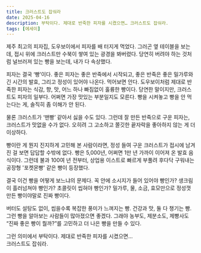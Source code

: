 ```yaml
---
title: 크러스트도 잡숴라
date: 2025-04-16
description: 부탁이다. 제대로 반죽한 피자를 시켰으면… 크러스트도 잡숴라.
tags: [에세이]
---
```


제주 최고의 피자집, 도우보이에서 피자를 배 터지게 먹었다. 그러곤 옆 테이블을 보는데, 접시 위에 크러스트만 수북이 쌓여 있는 광경을 봐버렸다. 당연히 버려야 하는 것처럼 널브러져 있는 빵을 보는데, 내가 다 속상했다.

피자는 결국 ‘빵’이다. 좋은 피자는 좋은 반죽에서 시작되고, 좋은 반죽은 좋은 밀가루와 긴 시간의 발효, 그리고 정성이 있어야 나온다. 먹어보면 안다. 도우보이처럼 제대로 반죽한 피자는 식감, 향, 맛, 어느 하나 빠짐없이 훌륭한 빵이다. 당연한 말이지만, 크러스트도 피자의 일부다. 어쩌면 가장 맛있는 부분일지도 모른다. 빵을 시켜놓고 빵을 안 먹는다는 게, 솔직히 좀 이해가 안 된다.

물론 크러스트가 ‘맨빵’ 같아서 싫을 수도 있다. 그런데 잘 만든 반죽으로 구운 피자는, 크러스트가 맛없을 수가 없다. 오히려 그 고소하고 쫄깃한 끝자락을 좋아하지 않는 게 더 이상하다.

빵이란 게 뭔지 진지하게 고민해 본 사람이라면, 정성 들여 구운 크러스트가 접시에 남겨진 걸 보면 답답할 수밖에 없다. 빵은 5,000년, 어쩌면 1만 년 가까이 이어져 온 발효 음식이다. 그런데 불과 100여 년 전부터, 상업용 이스트로 빠르게 부풀려 후다닥 구워내는 공장형 '포켓몬빵' 같은 빵이 등장했다.

결국 이건 빵을 어떻게 보느냐의 문제다. 꼭 안에 소시지가 들어 있어야 빵인가? 생크림이 흘러넘쳐야 빵인가? 초콜릿이 씹혀야 빵인가? 밀가루, 물, 소금, 효모만으로 정성껏 만든 빵이야말로 진짜 빵이다.

버터도 설탕도 없이, 씹을수록 복잡한 풍미가 느껴지는 빵. 건강과 맛, 둘 다 챙기는 빵. 그런 빵을 알아보는 사람들이 많아졌으면 좋겠다. 그래야 농부도, 제분소도, 제빵사도 “진짜 좋은 빵이 뭘까?”를 고민하고 더 나은 빵을 만들 수 있다.

그런 의미에서 부탁이다. 제대로 반죽한 피자를 시켰으면…  
크러스트도 잡숴라.